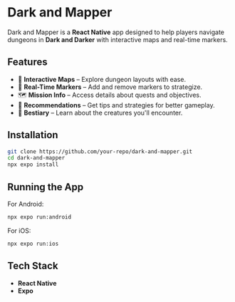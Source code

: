 # Dark and Mapper

Dark and Mapper is a **React Native** app designed to help players navigate dungeons in **Dark and Darker** with interactive maps and real-time markers.

## Features

- 📍 **Interactive Maps** – Explore dungeon layouts with ease.
- 🔄 **Real-Time Markers** – Add and remove markers to strategize.
- 🗺️ **Mission Info** – Access details about quests and objectives.
- 📝 **Recommendations** – Get tips and strategies for better gameplay.
- 🧌 **Bestiary** – Learn about the creatures you'll encounter.

## Installation

```sh
git clone https://github.com/your-repo/dark-and-mapper.git
cd dark-and-mapper
npx expo install
```

## Running the App

For Android:

```sh
npx expo run:android
```

For iOS:

```sh
npx expo run:ios
```

## Tech Stack

- **React Native**
- **Expo**
